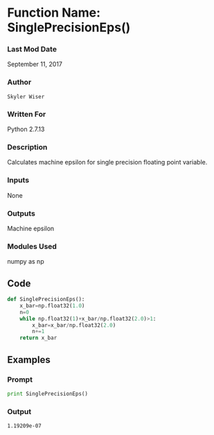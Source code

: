 # Function Name: SinglePrecisionEps()

### Last Mod Date
September 11, 2017
### Author
    Skyler Wiser
### Written For
Python 2.7.13
### Description
Calculates machine epsilon for single precision floating point variable.
### Inputs
None
### Outputs
Machine epsilon
### Modules Used
numpy as np
## Code
```python
def SinglePrecisionEps():
    x_bar=np.float32(1.0)
    n=0
    while np.float32(1)+x_bar/np.float32(2.0)>1:
        x_bar=x_bar/np.float32(2.0)
        n+=1
    return x_bar
```
## Examples
### Prompt
```python
print SinglePrecisionEps()
```
### Output
```
1.19209e-07
```

